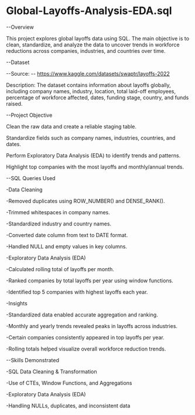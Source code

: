 # Global-Layoffs-Analysis-EDA.sql
--Overview

This project explores global layoffs data using SQL. The main objective is to clean, standardize, and analyze the data to uncover trends in workforce reductions across companies, industries, and countries over time.

--Dataset

--Source: -- https://www.kaggle.com/datasets/swaptr/layoffs-2022

Description: The dataset contains information about layoffs globally, including company names, industry, location, total laid-off employees, percentage of workforce affected, dates, funding stage, country, and funds raised.

--Project Objective

Clean the raw data and create a reliable staging table.

Standardize fields such as company names, industries, countries, and dates.

Perform Exploratory Data Analysis (EDA) to identify trends and patterns.

Highlight top companies with the most layoffs and monthly/annual trends.

--SQL Queries Used

-Data Cleaning

-Removed duplicates using ROW_NUMBER() and DENSE_RANK().

-Trimmed whitespaces in company names.

-Standardized industry and country names.

-Converted date column from text to DATE format.

-Handled NULL and empty values in key columns.

-Exploratory Data Analysis (EDA)

-Calculated rolling total of layoffs per month.

-Ranked companies by total layoffs per year using window functions.

-Identified top 5 companies with highest layoffs each year.

-Insights

-Standardized data enabled accurate aggregation and ranking.

-Monthly and yearly trends revealed peaks in layoffs across industries.

-Certain companies consistently appeared in top layoffs per year.

-Rolling totals helped visualize overall workforce reduction trends.

--Skills Demonstrated

-SQL Data Cleaning & Transformation

-Use of CTEs, Window Functions, and Aggregations

-Exploratory Data Analysis (EDA)

-Handling NULLs, duplicates, and inconsistent data
